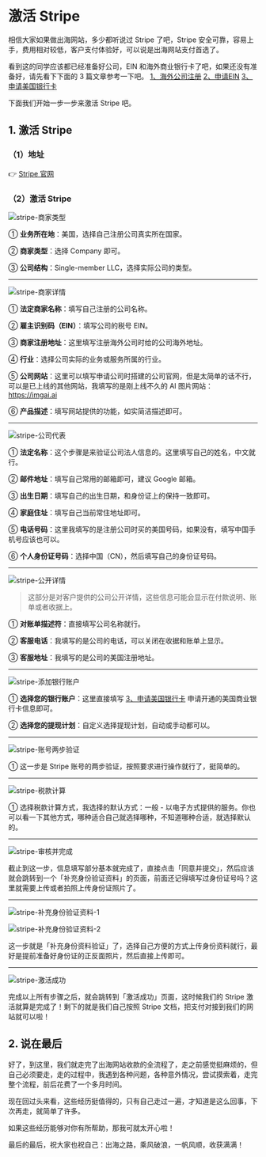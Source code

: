 # 激活 Stripe

相信大家如果做出海网站，多少都听说过 Stripe 了吧，Stripe 安全可靠，容易上手，费用相对较低，客户支付体验好，可以说是出海网站支付首选了。

看到这的同学应该都已经准备好公司，EIN 和海外商业银行卡了吧，如果还没有准备好，请先看下下面的 3 篇文章参考一下吧。
[1、海外公司注册](./1、海外公司注册.md)
[2、申请EIN](./2、申请EIN.md)
[3、申请美国银行卡](./3、申请美国银行卡.md)

下面我们开始一步一步来激活 Stripe 吧。

## 1. 激活 Stripe

### （1）地址

👉 [Stripe 官网](https://stripe.com/)

### （2）激活 Stripe

![stripe-商家类型](../public/stripe-business-type.png)

① **业务所在地**：美国，选择自己注册公司真实所在国家。

② **商家类型**：选择 Company 即可。

③ **公司结构**：Single-member LLC，选择实际公司的类型。

---
![stripe-商家详情](../public/stripe-business-details.png)

① **法定商家名称**：填写自己注册的公司名称。

② **雇主识别码（EIN）**：填写公司的税号 EIN。

③ **商家注册地址**：这里填写注册海外公司时给的公司海外地址。

④ **行业**：选择公司实际的业务或服务所属的行业。

⑤ **公司网站**：这里可以填写申请公司时搭建的公司官网，但是太简单的话不行，可以是已上线的其他网站，我填写的是刚上线不久的 AI 图片网站：<https://imgai.ai>

⑥ **产品描述**：填写网站提供的功能，如实简洁描述即可。

---
![stripe-公司代表](../public/stripe-company-owner.png)

① **法定名称**：这个步骤是来验证公司法人信息的。这里填写自己的姓名，中文就行。

② **邮件地址**：填写自己常用的邮箱即可，建议 Google 邮箱。

③ **出生日期**：填写自己的出生日期，和身份证上的保持一致即可。

④ **家庭住址**：填写自己当前常住地址即可。

⑤ **电话号码**：这里我填写的是注册公司时买的美国号码，如果没有，填写中国手机号应该也可以。

⑥ **个人身份证号码**：选择中国（CN），然后填写自己的身份证号码。

---
![stripe-公开详情](../public/stripe-public-information.png)

> 这部分是对客户提供的公司公开详情，这些信息可能会显示在付款说明、账单或者收据上。

① **对账单描述符**：直接填写公司名称就行。

② **客服电话**：我填写的是公司的电话，可以关闭在收据和账单上显示。

③ **客服地址**：我填写的是公司的美国注册地址。

---
![stripe-添加银行账户](../public/stripe-add-bank-account.png)

① **选择您的银行账户**：这里直接填写 [3、申请美国银行卡](./3、申请美国银行卡.md) 申请开通的美国商业银行卡信息即可。

② **选择您的提现计划**：自定义选择提现计划，自动或手动都可以。

---
![stripe-账号两步验证](../public/stripe-two-factor-authentication.png)

① 这一步是 Stripe 账号的两步验证，按照要求进行操作就行了，挺简单的。

---
![stripe-税款计算](../public/stripe-tax-calculation.png)

① 选择税款计算方式，我选择的默认方式：一般 - 以电子方式提供的服务。你也可以看一下其他方式，哪种适合自己就选择哪种，不知道哪种合适，就选择默认的。

---
![stripe-审核并完成](../public/stripe-review-and-complete.png)

截止到这一步，信息填写部分基本就完成了，直接点击「同意并提交」，然后应该就会跳转到一个「补充身份验证资料」的页面，前面还记得填写过身份证号吗？这里就需要上传或者拍照上传身份证照片了。

---
![stripe-补充身份验证资料-1](../public/stripe-provide-additional-identity-document-1.png)

![stripe-补充身份验证资料-2](../public/stripe-provide-additional-identity-document-2.png)

这一步就是「补充身份资料验证」了，选择自己方便的方式上传身份资料就行，最好是提前准备好身份证的正反面照片，然后直接上传即可。

---
![stripe-激活成功](../public/stripe-activation-successful.png)

完成以上所有步骤之后，就会跳转到「激活成功」页面，这时候我们的 Stripe 激活就算是完成了！剩下的就是我们自己按照 Stripe 文档，把支付对接到我们的网站就可以啦！

## 2.  说在最后

好了，到这里，我们就走完了出海网站收款的全流程了，走之前感觉挺麻烦的，但自己必须要走，走的过程中，我遇到各种问题，各种意外情况，尝试摸索着，走完整个流程，前后花费了一个多月时间。

现在回过头来看，这些经历挺值得的，只有自己走过一遍，才知道是这么回事，下次再走，就简单了许多。

如果这些经历能够对你有所帮助，那我可就太开心啦！

最后的最后，祝大家也祝自己：出海之路，乘风破浪，一帆风顺，收获满满！

